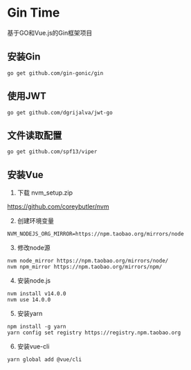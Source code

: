 # Gin Time

基于GO和Vue.js的Gin框架项目

## 安装Gin
```
go get github.com/gin-gonic/gin
```

## 使用JWT
```
go get github.com/dgrijalva/jwt-go
```

## 文件读取配置
```
go get github.com/spf13/viper
```

## 安装Vue

1. 下载 nvm_setup.zip

https://github.com/coreybutler/nvm

2. 创建环境变量
```
NVM_NODEJS_ORG_MIRROR=https://npm.taobao.org/mirrors/node
```
   
3. 修改node源
```
nvm node_mirror https://npm.taobao.org/mirrors/node/
nvm npm_mirror https://npm.taobao.org/mirrors/npm/
```

4. 安装node.js
```
nvm install v14.0.0
nvm use 14.0.0
```

5. 安装yarn
```
npm install -g yarn
yarn config set registry https://registry.npm.taobao.org
```

6. 安装vue-cli
```
yarn global add @vue/cli
```


